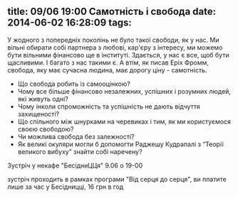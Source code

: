 title: 09/06 19:00 Самотність і свобода
date: 2014-06-02 16:28:09
tags:
---
У жодного з попередніх поколінь не було такої свободи, як у нас. Ми вільні обирати собі партнера з любові, кар'єру з інтересу, ми можемо бути вільними фінансово ще в інституті. Здається, у нас є все, щоб бути щасливими. І багато з нас такими є. А втім, як писав Еріх Фромм, свобода, яку має сучасна людина, має дорогу ціну - самотність.


* Що свобода робить із самооцінкою?
* Чому все більше фінансово незалежних, успішних і розумних людей, які живуть одні?
* Чому інколи спроможність та успішність не дають відчуття захищеності?
* Що спільного між шнурками на черевиках і тим, як ми користуємося своєю свободою?
* Чи можлива свобода без залежності?
* Як великі окуляри могли б допомогти Раджешу Кудрапалі з “Теорії великого вибуху”  знайти собі наречену?

Зустріч у некафе "БесідниЦЦя" 9.06 о 19-00

зустріч проходить в рамках програми "Від серця до серця", ви платите лише за час у Бесідницці, 16 грн в год